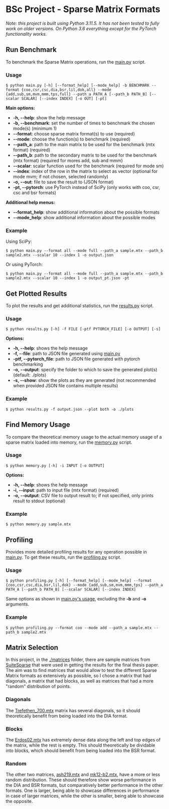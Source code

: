 # BSc Project - Sparse Matrix Formats
_Note: this project is built using Python 3.11.5. It has not been tested to fully work on older versions. On Python 3.6 everything except for the PyTorch functionality works._

## Run Benchmark
To benchmark the Sparse Matrix operations, run the [main.py](./main.py) script.

### Usage
```shell
$ python main.py [-h] [--format_help] [--mode_help] -b BENCHMARK --format {coo,csr,csc,dia,bsr,lil,dok,all} --mode {add,sub,sm,mvm,mmm,tps,full} --path_a PATH_A [--path_b PATH_B] [--scalar SCALAR] [--index INDEX] [-o OUT] [-pt]
```

**Main options:**
* **-h, --help**: show the help message
* **-b, --benchmark**: set the number of times to benchmark the chosen mode(s) (minimum 1)
* **--format**: choose sparse matrix format(s) to use (required)
* **--mode**: choose the function(s) to benchmark (required)
* **--path_a**: path to the main matrix to be used for the benchmark (mtx format) (required)
* **--path_b**: path to the secondary matrix to be used for the benchmark (mtx format) (required for mores add, sub and mmm)
* **--scalar**: scalar function used for the benchmark (required for mode sm)
* **--index**: index of the row in the matrix to select as vector (optional for mode mvm; if not chosen, selected randomly)
* **-o, --out**: file to save the result to (JSON format)
* **-pt, --pytorch**: use PyTorch instead of SciPy (only works with coo, csr, csc and bsr formats)

**Additional help menus:**
* **--format_help**: show additional information about the possible formats
* **--mode_help**: show additional information about the possible modes

### Example

Using SciPy:
```shell
$ python main.py --format all --mode full --path_a sample.mtx --path_b sample2.mtx --scalar 10 --index 1 -o output.json
```

Or using PyTorch:
```shell
$ python main.py --format all --mode full --path_a sample.mtx --path_b sample2.mtx --scalar 10 --index 1 -o output_pt.json -pt
```

## Get Plotted Results
To plot the results and get additional statistics, run the [results.py](./results.py) script.

### Usage
```shell
$ python results.py [-h] -f FILE [-ptf PYTORCH_FILE] [-o OUTPUT] [-s]
```

**Options:**
* **-h, --help**: shows the help message
* **-f, --file**: path to JSON file generated using [main.py](./main.py)
* **-ptf, --pytorch_file**: path to JSON file generated with pytorch benchmarking
* **-o, --output**: specify the folder to which to save the generated plot(s) (default: ./plots)
* **-s, --show**: show the plots as they are generated (not recommended when provided JSON file contains multiple results)

### Example
```shell
$ python results.py -f output.json --plot both -o ./plots
```

## Find Memory Usage
To compare the theoretical memory usage to the actual memory usage of a sparse matrix loaded into memory, run the [memory.py](./memory.py) script.

### Usage
```shell
$ python memory.py [-h] -i INPUT [-o OUTPUT]
```

**Options:**
* **-h, --help**: shows the help message
* **-i, --input**: path to input file (mtx format) (required)
* **-o, --output**: CSV file to output result to; if not specified, only prints result to stdout (optional)

### Example

```shell
$ python memory.py sample.mtx
```

## Profiling
Provides more detailed profiling results for any operation possible in [main.py](./main.py). To get these results, run the [profiling.py](./profiling.py) script.

### Usage
```shell
$ python profiling.py [-h] [--format_help] [--mode_help] --format {coo,csr,csc,dia,bsr,lil,dok} --mode {add,sub,sm,mvm,mmm,tps} --path_a PATH_A [--path_b PATH_B] [--scalar SCALAR] [--index INDEX]
```

Same options as shown in [main.py's usage](#usage), excluding the **-b** and **-o** arguments.

### Example
```shell
$ python profiling.py --format coo --mode add --path_a sample.mtx --path_b sample2.mtx
```

## Matrix Selection
In this project, in the [./matrices](./matrices) folder, there are sample matrices from [SuiteSparse](https://sparse.tamu.edu/) that were used in getting the results for the final thesis paper. The aim was to find matrices that would allow to test the different Sparse Matrix formats as extensively as possible, so I chose a matrix that had diagonals, a matrix that had blocks, as well as matrices that had a more "random" distribution of points.

### Diagonals
The [Trefethen_700.mtx](./matrices/Trefethen_700.mtx) matrix has several diagonals, so it should theoretically benefit from being loaded into the DIA format.

### Blocks
The [Erdos02.mtx](./matrices/Erdos02.mtx) has extremely dense data along the left and top edges of the matrix, while the rest is empty. This should theoretically be dividable into blocks, which should benefit from being loaded into the BSR format.

### Random
The other two matrices, [ash219.mtx](./matrices/ash219.mtx) and [mk12-b2.mtx](./matrices/mk12-b2.mtx), have a more or less random distribution. These should therefore show worse performance in the DIA and BSR formats, but comparatively better performance in the other formats. One is larger, being able to showcase differences in performance in case of larger matrices, while the other is smaller, being able to showcase the opposite.